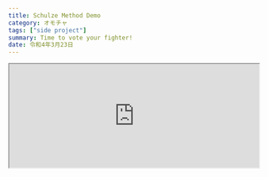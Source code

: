 ```yaml
---
title: Schulze Method Demo
category: オモチャ
tags: ["side project"]
summary: Time to vote your fighter!
date: 令和4年3月23日 
---
```


<iframe id="schulzeMethod"
    title="schulze method demo"
    width="100%"
    style="height: 15em;"
    src="https://schulze.fubuki.me">
</iframe>
